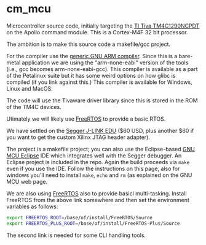 # cm_mcu
Microcontroller source code, initially targeting the [TI Tiva TM4C1290NCPDT](https://www.ti.com/product/TM4C1290NCPDT) on the Apollo command module. This is a Cortex-M4F 32 bit processor.


The ambition is to make this source code a makefile/gcc project.

For the compiler use the [generic GNU ARM compiler](https://developer.arm.com/open-source/gnu-toolchain/gnu-rm). Since this is a bare-metal application we are using the "arm-none-eabi" version of the tools (i.e., gcc becomes arm-none-eabi-gcc). This compiler is available as a part of the Petalinux suite but it has some weird options on how glibc is compiled (if you link against this.) This compiler is available for Windows, Linux and MacOS. 

The code will use the Tivaware driver library since this is stored in the ROM of the TM4C devices.

Utimately we will likely use [FreeRTOS](https://www.freertos.org/RTOS-Cortex-M3-M4.html) to provide a basic RTOS.

We have settled on the [Segger J-LINK EDU](https://www.segger.com) ($60 USD, plus another $60 if you want to get the custom Xilinx JTAG header adapter). 

The project is a makefile project; you can also use the Eclipse-based [GNU MCU Eclipse](https://gnu-mcu-eclipse.github.io) IDE which integrates well with the Segger debugger. An Eclipse project is included in the repo. Again the build proceeds via `make` even if you use the IDE.  Follow the instructions on this page, also for windows you'll need to install `make`, `echo` and `rm` (as explained on the GNU MCU web page.

We are also using [FreeRTOS](https://freertos.org) also to provide basicl multi-tasking. Install FreeRTOS from the above link somewhere and then set the environment variables as follows:
```bash
export FREERTOS_ROOT=/base/of/install/FreeRTOS/Source
export FREERTOS_PLUS_ROOT=/base/of/install/FreeRTOS-Plus/Source
```
The second link is needed for some CLI handling tools.
